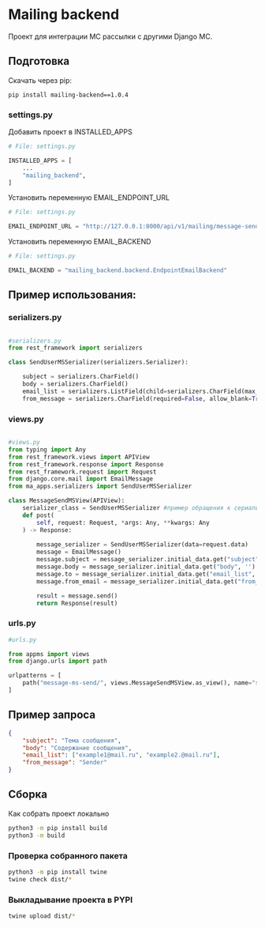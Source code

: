 
# Mailing backend

Проект для интеграции МС рассылки с другими Django МС.

## Подготовка

Скачать через pip:
```pip
pip install mailing-backend==1.0.4
```

### settings.py

Добавить проект в INSTALLED_APPS
```python
# File: settings.py

INSTALLED_APPS = [
    ...
    "mailing_backend",
]
```

Установить переменную EMAIL_ENDPOINT_URL
```python
# File: settings.py

EMAIL_ENDPOINT_URL = "http://127.0.0.1:8000/api/v1/mailing/message-send/"
```

Установить переменную EMAIL_BACKEND
```python
# File: settings.py

EMAIL_BACKEND = "mailing_backend.backend.EndpointEmailBackend"
```

## Пример использования:
### serializers.py
```python

#serializers.py
from rest_framework import serializers

class SendUserMSSerializer(serializers.Serializer):

    subject = serializers.CharField()
    body = serializers.CharField()
    email_list = serializers.ListField(child=serializers.CharField(max_length=254))
    from_message = serializers.CharField(required=False, allow_blank=True)
```

### views.py
```python

#views.py
from typing import Any
from rest_framework.views import APIView
from rest_framework.response import Response
from rest_framework.request import Request
from django.core.mail import EmailMessage
from ma_apps.serializers import SendUserMSSerializer

class MessageSendMSView(APIView):
    serializer_class = SendUserMSSerializer #пример обращения к сериализатору
    def post(
        self, request: Request, *args: Any, **kwargs: Any
    ) -> Response:  
        
        message_serializer = SendUserMSSerializer(data=request.data)
        message = EmailMessage()
        message.subject = message_serializer.initial_data.get("subject", '') #string
        message.body = message_serializer.initial_data.get("body", '') #string
        message.to = message_serializer.initial_data.get("email_list", []) #list
        message.from_email = message_serializer.initial_data.get("from_message", '') #string

        result = message.send()
        return Response(result) 
```

### urls.py
```python
#urls.py

from appms import views
from django.urls import path

urlpatterns = [
	path("message-ms-send/", views.MessageSendMSView.as_view(), name="send"),
]
```

## Пример запроса

```JSON
{
    "subject": "Тема сообщения",
    "body": "Содержание сообщения",
    "email_list": ["example1@mail.ru", "example2.@mail.ru"],
    "from_message": "Sender"
}
```


## Сборка

Как собрать проект локально

```bash
python3 -m pip install build
python3 -m build 
```

### Проверка собранного пакета
```bash
python3 -m pip install twine
twine check dist/*
```

### Выкладывание проекта в PYPI
```bash
twine upload dist/*
```
